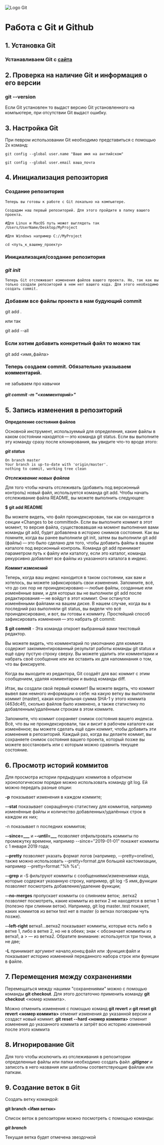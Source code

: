 ![Logo Git](Git-Logo-2Color.png)
# Работа с Git и Github

## 1. Установка Git 

### Устанавливаем Git с [сайта](https://git-scm.com/download)

## 2. Проверка на наличие Git и информация о его версии

### **git --version**
Если Git установлен то выдаст версию Git установленного на компьютере, при отсутствии Git выдаст ошибку.

## 3. Настройка Git
 При певром использовании Git необходимо представиться с помощью 2х команд:
```
git config --global user.name "Ваше имя на английском"

git config --global user.email ваша_почта
```

## 4. Инициализация репозитория

### Создание репозитория
```
Теперь вы готовы к работе с Git локально на компьютере.

Создадим наш первый репозиторий. Для этого пройдите в папку вашего проекта.

#Для Linux и MacOS путь может выглядеть так /Users/UserName/Desktop/MyProject

#Для Windows например С://MyProject

cd <путь_к_вашему_проекту>

```

### Инициализация/создание репозитория

### ***git init***
```
Теперь Git отслеживает изменения файлов вашего проекта. Но, так как вы только создали репозиторий в нем нет вашего кода. Для этого необходимо создать commit.
```
### Добавим все файлы проекта в нам будующий commit
git add .

или так

git add --all

### Если хотим добавить конкретный файл то можно так
git add <имя_файла> 

### Теперь создаем commit. Обязательно указываем комментарий.

не забываем про кавычки 
#### ***git commit -m "<комментарий>"***

## 5. Запись изменения в репозиторий
**Определение состояния файлов**

Основной инструмент, используемый для определения, какие файлы в каком состоянии находятся — это команда git status. Если вы выполните эту команду сразу после клонирования, вы увидите что-то вроде этого:

***git status***
```
On branch master
Your branch is up-to-date with 'origin/master'.
nothing to commit, working tree clean
```

***Отслеживание новых файлов***

Для того чтобы начать отслеживать (добавить под версионный контроль) новый файл, используется команда git add. Чтобы начать отслеживание файла README, вы можете выполнить следующее:

**$ git add README**

Вы можете видеть, что файл проиндексирован, так как он находится в секции «Changes to be committed». Если вы выполните коммит в этот момент, то версия файла, существовавшая на момент выполнения вами команды git add, будет добавлена в историю снимков состояния. Как вы помните, когда вы ранее выполнили git init, затем вы выполнили git add (файлы) — это было сделано для того, чтобы добавить файлы в вашем каталоге под версионный контроль. Команда git add принимает параметром путь к файлу или каталогу, если это каталог, команда рекурсивно добавляет все файлы из указанного каталога в индекс.

***Коммит изменений***

Теперь, когда ваш индекс находится в таком состоянии, как вам и хотелось, вы можете зафиксировать свои изменения. Запомните, всё, что до сих пор не проиндексировано — любые файлы, созданные или изменённые вами, и для которых вы не выполнили git add после редактирования — не войдут в этот коммит. Они останутся изменёнными файлами на вашем диске. В нашем случае, когда вы в последний раз выполняли git status, вы видели что всё проиндексировано, и вот, вы готовы к коммиту. Простейший способ зафиксировать изменения — это набрать git commit:

**$ git commit** -
Эта команда откроет выбранный вами текстовый редактор.

Вы можете видеть, что комментарий по умолчанию для коммита содержит закомментированный результат работы команды git status и ещё одну пустую строку сверху. Вы можете удалить эти комментарии и набрать своё сообщение или же оставить их для напоминания о том, что вы фиксируете.

Когда вы выходите из редактора, Git создаёт для вас коммит с этим сообщением, удаляя комментарии и вывод команды diff.

Итак, вы создали свой первый коммит! Вы можете видеть, что коммит вывел вам немного информации о себе: на какую ветку вы выполнили коммит (master), какая контрольная сумма SHA-1 у этого коммита (463dc4f), сколько файлов было изменено, а также статистику по добавленным/удалённым строкам в этом коммите.

Запомните, что коммит сохраняет снимок состояния вашего индекса. Всё, что вы не проиндексировали, так и висит в рабочем каталоге как изменённое; вы можете сделать ещё один коммит, чтобы добавить эти изменения в репозиторий. Каждый раз, когда вы делаете коммит, вы сохраняете снимок состояния вашего проекта, который позже вы можете восстановить или с которым можно сравнить текущее состояние.

## 6. Просмотр историй коммитов

Для просмотра истории предыдущих коммитов в обратном хронологическом порядке можно использовать команду git log. Ей можно передать разные опции:

**-p** показывает изменения в каждом коммите;

**--stat** показывает сокращённую статистику для коммитов, например изменённые файлы и количество добавленных/удалённых строк в каждом их них;

-n показывает n последних коммитов;

**--since=___** и **--until=___** позволяет отфильтровать коммиты по промежутку времени, например --since="2019-01-01" покажет коммиты с 1 января 2019 года;

**--pretty** позволяет указать формат логов (например, --pretty=oneline), также можно использовать --pretty=format для большей кастомизации, например --pretty=format:"%h %s";

**--grep** и -S фильтруют коммиты с сообщениями/изменениями кода, которые содержат указанную строку, например, git log -S имя_функции позволяет посмотреть добавление/удаление функции;

**--no-merges** пропускает коммиты со слиянием веток;
.ветка2 позволяет посмотреть, какие коммиты из ветки 2 не находятся в ветке 1 (полезно при слиянии веток). Например, git log master..test покажет, каких коммитов из ветки test нет в master (о ветках поговорим чуть позже).

**--left-right** ветка1...ветка2 показывает коммиты, которые есть либо в ветке 1, либо в ветке 2, но не в обеих; знак < обозначает коммиты из ветка1, а > — из ветка2. Обратите внимание: используется три точки, а не две;

**-L** принимает аргумент начало,конец:файл или :функция:файл и показывает историю изменений переданного набора строк или функции в файле.

## 7. Перемещения между сохранениями

Перемещаться между нашими "сохранениями" можно с помощью команды **git checkout**. Для этого достаточно применить команду **git checkout** <номер коммита>.

Можно отменить изменения с помощью команд **git revert** и **git reset git revert <номер коммита>** отменит изменения до указанной версии и создаст новый коммит. **git reset --hard <номер коммита>** отменит изменения до указанного коммита и затрёт всю историю изменений после этого коммита

## 8. Игнорирование Git 

Для того чтобы исключить из отслеживания в репозитории определенные файлы или папки необходимо создать файл ***.gitignor***
 и записоть в него названия или шаблоны соответствующие файлам или папкам.

 ## 9. Создание веток в Git
 Создать ветку командой:
 
**git branch <Имя ветки>**

Список веток в репозитории можно посмотреть с помощью команды:

***git branch***

Текущая ветка будет отмечена звездочкой